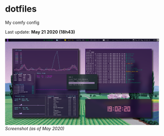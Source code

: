 # dotfiles
My comfy config

Last update: **May 21 2020 (18h43)**

![screenshot](https://github.com/arthurmassanes/dotfiles/blob/master/screenshots/sakura.png)
_Screenshot (as of May 2020)_
